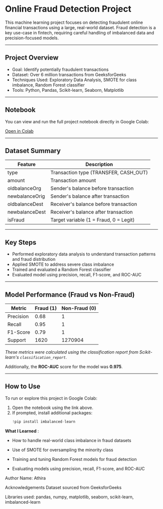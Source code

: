 # Online Fraud Detection Project

This machine learning project focuses on detecting fraudulent online financial transactions using a large, real-world dataset. Fraud detection is a key use-case in fintech, requiring careful handling of imbalanced data and precision-focused models.

---

## Project Overview

- Goal: Identify potentially fraudulent transactions
- Dataset: Over 6 million transactions from GeeksforGeeks
- Techniques Used: Exploratory Data Analysis, SMOTE for class imbalance, Random Forest classifier
- Tools: Python, Pandas, Scikit-learn, Seaborn, Matplotlib

---

## Notebook

You can view and run the full project notebook directly in Google Colab:

[Open in Colab](https://colab.research.google.com/drive/1wPAFc_mD0Z00e232wS_KY4DZsfS6PLxG?usp=sharing)

---

## Dataset Summary

| Feature             | Description                             |
|---------------------|-----------------------------------------|
| type                | Transaction type (TRANSFER, CASH_OUT)   |
| amount              | Transaction amount                      |
| oldbalanceOrg       | Sender's balance before transaction     |
| newbalanceOrig      | Sender's balance after transaction      |
| oldbalanceDest      | Receiver's balance before transaction   |
| newbalanceDest      | Receiver's balance after transaction    |
| isFraud             | Target variable (1 = Fraud, 0 = Legit)  |

---

## Key Steps

- Performed exploratory data analysis to understand transaction patterns and fraud distribution
- Applied SMOTE to address severe class imbalance
- Trained and evaluated a Random Forest classifier
- Evaluated model using precision, recall, F1-score, and ROC-AUC

---

## Model Performance (Fraud vs Non-Fraud)

| Metric       | Fraud (1)  | Non-Fraud (0) |
|--------------|------------|---------------|
| Precision    | 0.68       | 1             |
| Recall       | 0.95       | 1             |
| F1-Score     | 0.79       | 1             |
| Support      | 1620       | 1270904       |

*These metrics were calculated using the classification report from Scikit-learn's `classification_report`.*

Additionally, the **ROC-AUC** score for the model was **0.975**.

---

## How to Use

To run or explore this project in Google Colab:

1. Open the notebook using the link above.
2. If prompted, install additional packages:
   ```python
   !pip install imbalanced-learn


**What I Learned** :


* How to handle real-world class imbalance in fraud datasets

* Use of SMOTE for oversampling the minority class

* Training and tuning Random Forest models for fraud detection

* Evaluating models using precision, recall, F1-score, and ROC-AUC



Author
Name: Athira


Acknowledgements
Dataset sourced from GeeksforGeeks

Libraries used: pandas, numpy, matplotlib, seaborn, scikit-learn, imbalanced-learn
